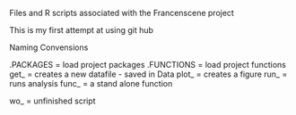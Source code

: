 Files and R scripts associated with the Francenscene project 

This is my first attempt at using git hub


Naming Convensions

.PACKAGES = load project packages
.FUNCTIONS = load project functions
get_ = creates a new datafile - saved in Data
plot_ = creates a figure 
run_ = runs analysis
func_ = a stand alone function

wo_ = unfinished script
